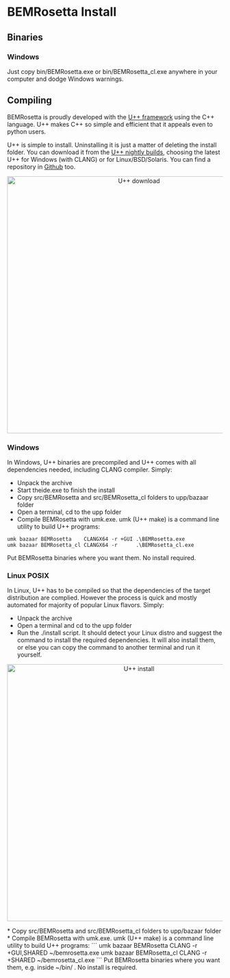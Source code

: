 # BEMRosetta Install

## Binaries

### Windows
Just copy bin/BEMRosetta.exe or bin/BEMRosetta_cl.exe anywhere in your computer and dodge Windows warnings. 

## Compiling

BEMRosetta is proudly developed with the [U++ framework](https://www.ultimatepp.org/) using the C++ language. U++ makes C++ so simple and efficient that it appeals even to python users.

U++ is simple to install. Uninstalling it is just a matter of deleting the install folder. You can download it from the [U++ nightly builds](https://www.ultimatepp.org/www$uppweb$download$en-us.html), choosing the latest U++ for Windows (with CLANG) or for Linux/BSD/Solaris. You can find a repository in [Github](https://github.com/ultimatepp/ultimatepp) too.

<p align="center"><img src="https://github.com/izabala123/BEMRosetta/blob/master/other/md%20resources/Download.png" width="600" title="U++ download"></p>

### Windows

In Windows, U++ binaries are precompiled and U++ comes with all dependencies needed, including CLANG compiler. Simply:
* Unpack the archive
* Start theide.exe to finish the install
* Copy src/BEMRosetta and src/BEMRosetta_cl folders to upp/bazaar folder
* Open a terminal, cd to the upp folder
* Compile BEMRosetta with umk.exe. umk (U++ make) is a command line utility to build U++ programs:
```
umk bazaar BEMRosetta    CLANGX64 -r +GUI .\BEMRosetta.exe
umk bazaar BEMRosetta_cl CLANGX64 -r      .\BEMRosetta_cl.exe
```
Put BEMRosetta binaries where you want them. No install required.

### Linux POSIX 

In Linux, U++ has to be compiled so that the dependencies of the target distribution are complied. However the process is quick and mostly automated for majority of popular Linux flavors. Simply:
* Unpack the archive
* Open a terminal and cd to the upp folder
* Run the ./install script. It should detect your Linux distro and suggest the command to install the required dependencies. It will also install them, or else you can copy the command to another terminal and run it yourself.
<p align="center"><img src="https://github.com/izabala123/BEMRosetta/blob/master/other/md%20resources/Install.png" width="600" title="U++ install"></p>
* Copy src/BEMRosetta and src/BEMRosetta_cl folders to upp/bazaar folder
* Compile BEMRosetta with umk.exe. umk (U++ make) is a command line utility to build U++ programs:
```
umk bazaar BEMRosetta    CLANG -r +GUI,SHARED ~/bemrosetta.exe
umk bazaar BEMRosetta_cl CLANG -r +SHARED     ~/bemrosetta_cl.exe
```
Put BEMRosetta binaries where you want them, e.g. inside ~/bin/ . No install is required.
